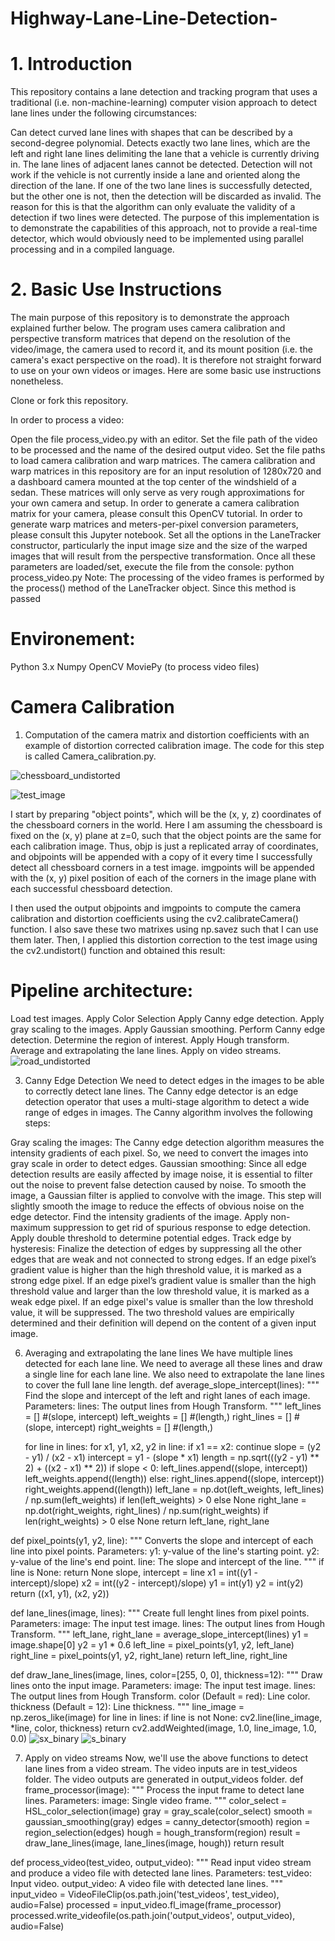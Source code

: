 # Highway-Lane-Line-Detection-
# 1. Introduction
This repository contains a lane detection and tracking program that uses a traditional (i.e. non-machine-learning) computer vision approach to detect lane lines under the following circumstances:

Can detect curved lane lines with shapes that can be described by a second-degree polynomial.
Detects exactly two lane lines, which are the left and right lane lines delimiting the lane that a vehicle is currently driving in. The lane lines of adjacent lanes cannot be detected. Detection will not work if the vehicle is not currently inside a lane and oriented along the direction of the lane.
If one of the two lane lines is successfully detected, but the other one is not, then the detection will be discarded as invalid. The reason for this is that the algorithm can only evaluate the validity of a detection if two lines were detected.
The purpose of this implementation is to demonstrate the capabilities of this approach, not to provide a real-time detector, which would obviously need to be implemented using parallel processing and in a compiled language.

# 2. Basic Use Instructions
The main purpose of this repository is to demonstrate the approach explained further below. The program uses camera calibration and perspective transform matrices that depend on the resolution of the video/image, the camera used to record it, and its mount position (i.e. the camera's exact perspective on the road). It is therefore not straight forward to use on your own videos or images. Here are some basic use instructions nonetheless.

Clone or fork this repository.

In order to process a video:

Open the file process_video.py with an editor.
Set the file path of the video to be processed and the name of the desired output video.
Set the file paths to load camera calibration and warp matrices. The camera calibration and warp matrices in this repository are for an input resolution of 1280x720 and a dashboard camera mounted at the top center of the windshield of a sedan. These matrices will only serve as very rough approximations for your own camera and setup. In order to generate a camera calibration matrix for your camera, please consult this OpenCV tutorial. In order to generate warp matrices and meters-per-pixel conversion parameters, please consult this Jupyter notebook.
Set all the options in the LaneTracker constructor, particularly the input image size and the size of the warped images that will result from the perspective transformation.
Once all these parameters are loaded/set, execute the file from the console: python process_video.py
Note: The processing of the video frames is performed by the process() method of the LaneTracker object. Since this method is passed

# Environement:
Python 3.x
Numpy
OpenCV
MoviePy (to process video files)

# Camera Calibration
1. Computation of the camera matrix and distortion coefficients with an example of distortion corrected calibration image.
The code for this step is called Camera_calibration.py.

![chessboard_undistorted](https://github.com/Vaiachal/Highway-Lane-Line-Detection-/assets/118053698/2a9188cf-aef5-4fed-a40e-98a310f6892f)

![test_image](https://github.com/Vaiachal/Highway-Lane-Line-Detection-/assets/118053698/7b9f1848-4701-4f4d-a010-8ff951e4df22)

I start by preparing "object points", which will be the (x, y, z) coordinates of the chessboard corners in the world. Here I am assuming the chessboard is fixed on the (x, y) plane at z=0, such that the object points are the same for each calibration image. Thus, objp is just a replicated array of coordinates, and objpoints will be appended with a copy of it every time I successfully detect all chessboard corners in a test image.
imgpoints will be appended with the (x, y) pixel position of each of the corners in the image plane with each successful chessboard detection.

I then used the output objpoints and imgpoints to compute the camera calibration and distortion coefficients using the cv2.calibrateCamera() function. I also save these two matrixes using np.savez such that I can use them later. Then, I applied this distortion correction to the test image using the cv2.undistort() function and obtained this result:

# Pipeline architecture:
Load test images.
Apply Color Selection
Apply Canny edge detection.
Apply gray scaling to the images.
Apply Gaussian smoothing.
Perform Canny edge detection.
Determine the region of interest.
Apply Hough transform.
Average and extrapolating the lane lines.
Apply on video streams.
![road_undistorted](https://github.com/Vaiachal/Highway-Lane-Line-Detection-/assets/118053698/73dac749-c471-44c8-84b5-30ed98dfde00)

3. Canny Edge Detection
We need to detect edges in the images to be able to correctly detect lane lines. The Canny edge detector is an edge detection operator that uses a multi-stage algorithm to detect a wide range of edges in images. The Canny algorithm involves the following steps:

Gray scaling the images: The Canny edge detection algorithm measures the intensity gradients of each pixel. So, we need to convert the images into gray scale in order to detect edges.
Gaussian smoothing: Since all edge detection results are easily affected by image noise, it is essential to filter out the noise to prevent false detection caused by noise. To smooth the image, a Gaussian filter is applied to convolve with the image. This step will slightly smooth the image to reduce the effects of obvious noise on the edge detector.
Find the intensity gradients of the image.
Apply non-maximum suppression to get rid of spurious response to edge detection.
Apply double threshold to determine potential edges.
Track edge by hysteresis: Finalize the detection of edges by suppressing all the other edges that are weak and not connected to strong edges. If an edge pixel’s gradient value is higher than the high threshold value, it is marked as a strong edge pixel. If an edge pixel’s gradient value is smaller than the high threshold value and larger than the low threshold value, it is marked as a weak edge pixel. If an edge pixel's value is smaller than the low threshold value, it will be suppressed. The two threshold values are empirically determined and their definition will depend on the content of a given input image.

6. Averaging and extrapolating the lane lines
We have multiple lines detected for each lane line. We need to average all these lines and draw a single line for each lane line. We also need to extrapolate the lane lines to cover the full lane line length.
def average_slope_intercept(lines):
    """
    Find the slope and intercept of the left and right lanes of each image.
        Parameters:
            lines: The output lines from Hough Transform.
    """
    left_lines    = [] #(slope, intercept)
    left_weights  = [] #(length,)
    right_lines   = [] #(slope, intercept)
    right_weights = [] #(length,)
    
    for line in lines:
        for x1, y1, x2, y2 in line:
            if x1 == x2:
                continue
            slope = (y2 - y1) / (x2 - x1)
            intercept = y1 - (slope * x1)
            length = np.sqrt(((y2 - y1) ** 2) + ((x2 - x1) ** 2))
            if slope < 0:
                left_lines.append((slope, intercept))
                left_weights.append((length))
            else:
                right_lines.append((slope, intercept))
                right_weights.append((length))
    left_lane  = np.dot(left_weights,  left_lines) / np.sum(left_weights)  if len(left_weights) > 0 else None
    right_lane = np.dot(right_weights, right_lines) / np.sum(right_weights) if len(right_weights) > 0 else None
    return left_lane, right_lane

def pixel_points(y1, y2, line):
    """
    Converts the slope and intercept of each line into pixel points.
        Parameters:
            y1: y-value of the line's starting point.
            y2: y-value of the line's end point.
            line: The slope and intercept of the line.
    """
    if line is None:
        return None
    slope, intercept = line
    x1 = int((y1 - intercept)/slope)
    x2 = int((y2 - intercept)/slope)
    y1 = int(y1)
    y2 = int(y2)
    return ((x1, y1), (x2, y2))

def lane_lines(image, lines):
    """
    Create full lenght lines from pixel points.
        Parameters:
            image: The input test image.
            lines: The output lines from Hough Transform.
    """
    left_lane, right_lane = average_slope_intercept(lines)
    y1 = image.shape[0]
    y2 = y1 * 0.6
    left_line  = pixel_points(y1, y2, left_lane)
    right_line = pixel_points(y1, y2, right_lane)
    return left_line, right_line
    
def draw_lane_lines(image, lines, color=[255, 0, 0], thickness=12):
    """
    Draw lines onto the input image.
        Parameters:
            image: The input test image.
            lines: The output lines from Hough Transform.
            color (Default = red): Line color.
            thickness (Default = 12): Line thickness. 
    """
    line_image = np.zeros_like(image)
    for line in lines:
        if line is not None:
            cv2.line(line_image, *line,  color, thickness)
    return cv2.addWeighted(image, 1.0, line_image, 1.0, 0.0)
![sx_binary](https://github.com/Vaiachal/Highway-Lane-Line-Detection-/assets/118053698/860c76c3-6006-4347-b8ca-e5fe137b7d01)
![s_binary](https://github.com/Vaiachal/Highway-Lane-Line-Detection-/assets/118053698/dc3bacfe-de49-46eb-b245-c9602451ab1c)

    
7. Apply on video streams
Now, we'll use the above functions to detect lane lines from a video stream. The video inputs are in test_videos folder. The video outputs are generated in output_videos folder.
def frame_processor(image):
    """
    Process the input frame to detect lane lines.
        Parameters:
            image: Single video frame.
    """
    color_select = HSL_color_selection(image)
    gray         = gray_scale(color_select)
    smooth       = gaussian_smoothing(gray)
    edges        = canny_detector(smooth)
    region       = region_selection(edges)
    hough        = hough_transform(region)
    result       = draw_lane_lines(image, lane_lines(image, hough))
    return result

def process_video(test_video, output_video):
    """
    Read input video stream and produce a video file with detected lane lines.
        Parameters:
            test_video: Input video.
            output_video: A video file with detected lane lines.
    """
    input_video = VideoFileClip(os.path.join('test_videos', test_video), audio=False)
    processed = input_video.fl_image(frame_processor)
    processed.write_videofile(os.path.join('output_videos', output_video), audio=False)
